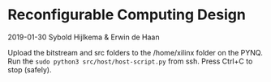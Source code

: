 # Reconfigurable Computing Design
2019-01-30
Sybold Hijlkema & Erwin de Haan

Upload the bitstream and src folders to the /home/xilinx folder on the PYNQ.
Run the `sudo python3 src/host/host-script.py` from ssh. Press Ctrl+C to stop (safely).